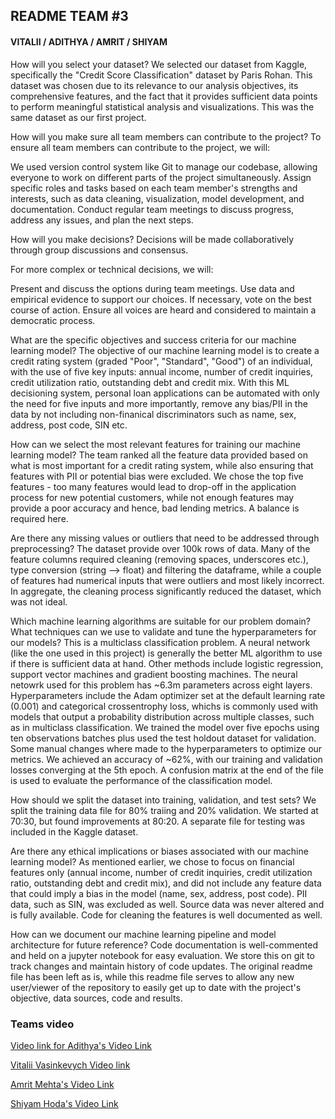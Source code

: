 ## README TEAM #3

#### VITALII / ADITHYA / AMRIT / SHIYAM

How will you select your dataset?
We selected our dataset from Kaggle, specifically the "Credit Score Classification" dataset by Paris Rohan. This dataset was chosen due to its relevance to our analysis objectives, its comprehensive features, and the fact that it provides sufficient data points to perform meaningful statistical analysis and visualizations. This was the same dataset as our first project.

How will you make sure all team members can contribute to the project?
To ensure all team members can contribute to the project, we will:

We used version control system like Git to manage our codebase, allowing everyone to work on different parts of the project simultaneously.
Assign specific roles and tasks based on each team member's strengths and interests, such as data cleaning, visualization, model development, and documentation.
Conduct regular team meetings to discuss progress, address any issues, and plan the next steps.

How will you make decisions?
Decisions will be made collaboratively through group discussions and consensus.

For more complex or technical decisions, we will:

Present and discuss the options during team meetings.
Use data and empirical evidence to support our choices.
If necessary, vote on the best course of action.
Ensure all voices are heard and considered to maintain a democratic process.

What are the specific objectives and success criteria for our machine learning model?
The objective of our machine learning model is to create a credit rating system (graded "Poor", "Standard", "Good") of an individual, with the use of five key inputs: annual income, number of credit inquiries, credit utilization ratio, outstanding debt and credit mix.
With this ML decisioning system, personal loan applications can be automated with only the need for five inputs and more importantly, remove any bias/PII in the data by not including non-finanical discriminators such as name, sex, address, post code, SIN etc.

How can we select the most relevant features for training our machine learning model?
The team ranked all the feature data provided based on what is most important for a credit rating system, while also ensuring that features with PII or potential bias were excluded. We chose the top five features - too many features would lead to drop-off in the application process for new potential customers, while not enough features may provide a poor accuracy and hence, bad lending metrics. A balance is required here.

Are there any missing values or outliers that need to be addressed through preprocessing?
The dataset provide over 100k rows of data. Many of the feature columns required cleaning (removing spaces, underscores etc.), type conversion (string --> float) and filtering the dataframe, while a couple of features had numerical inputs that were outliers and most likely incorrect. In aggregate, the cleaning process significantly reduced the dataset, which was not ideal.

Which machine learning algorithms are suitable for our problem domain? What techniques can we use to validate and tune the hyperparameters for our models?
This is a multiclass classification problem. A neural network (like the one used in this project) is generally the better ML algorithm to use if there is sufficient data at hand. Other methods include logistic regression, support vector machines and gradient boosting machines. The neural netowrk used for this problem has ~6.3m parameters across eight layers. Hyperparameters include the Adam optimizer set at the default learning rate (0.001) and categorical crossentrophy loss, whichs is commonly used with models that output a probability distribution across multiple classes, such as in multiclass classification. We trained the model over five epochs using ten observations batches plus used the test holdout dataset for validation. Some manual changes where made to the hyperparameters to optimize our metrics. We achieved an accuracy of ~62%, with our training and validation losses converging at the 5th epoch. A confusion matrix at the end of the file is used to evaluate the performance of the classification model.

How should we split the dataset into training, validation, and test sets?
We split the training data file for 80% traiing and 20% validation. We started at 70:30, but found improvements at 80:20. A separate file for testing was included in the Kaggle dataset.

Are there any ethical implications or biases associated with our machine learning model?
As mentioned earlier, we chose to focus on financial features only (annual income, number of credit inquiries, credit utilization ratio, outstanding debt and credit mix), and did not include any feature data that could imply a bias in the model (name, sex, address, post code). PII data, such as SIN, was excluded as well. Source data was never altered and is fully available. Code for cleaning the features is well documented as well.

How can we document our machine learning pipeline and model architecture for future reference?
Code documentation is well-commented and held on a jupyter notebook for easy evaluation. We store this on git to track changes and maintain history of code updates. The original readme file has been left as is, while this readme file serves to allow any new user/viewer of the repository to easily get up to date with the project's objective, data sources, code and results.

### Teams video

[Video link for Adithya's Video Link](https://www.loom.com/share/37a578c34d0e41afae01ef9671634978?sid=1a2f98a2-34b0-4199-89f6-84fc734d8140)

[Vitalii Vasinkevych Video link](https://www.loom.com/share/b2d7a4e4dd944299ba459caba58dbfd9?sid=4f306fab-cb19-43d6-8673-3ce34364c8a4)

[Amrit Mehta's Video Link](https://drive.google.com/file/d/1T2y689xFTJhnHAmm6FmUNeneE9PqyOb-/view?usp=drive_link)

[Shiyam Hoda's Video Link](https://drive.google.com/file/d/11FyUU2QXcE6kXSjNJtvoUI30bu4KLPgU/view?usp=sharing)
